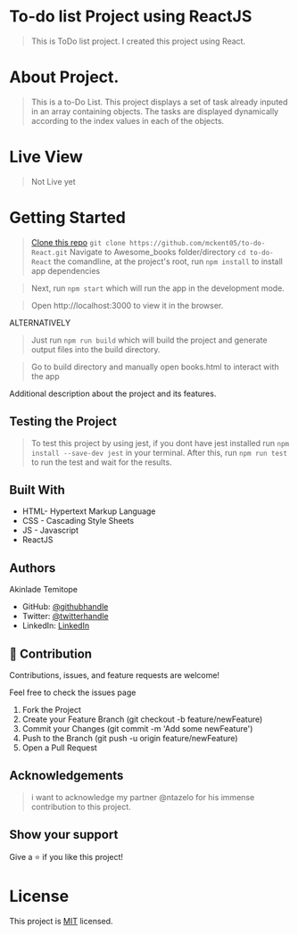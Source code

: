 # To-do list Project using ReactJS

> This is ToDo list project.
> I created this project using React.

# About Project.
> This is a to-Do List.
> This project displays a set of task already inputed in an array containing objects.
> The tasks are displayed dynamically according to the index values in each of the objects.


# Live View
> Not Live yet

# Getting Started

> [Clone this repo](https://github.com/mckent05/to-do-React)
 `git clone https://github.com/mckent05/to-do-React.git`
> Navigate to Awesome_books folder/directory
  `cd to-do-React` the comandline, at the project's root, run `npm install` to install app dependencies

> Next, run `npm start` which will run the app in the development mode.

> Open http://localhost:3000 to view it in the browser.

ALTERNATIVELY

> Just run `npm run build` which will build the project and generate output files into the build directory.

> Go to build directory and manually open books.html to interact with the app


Additional description about the project and its features.

## Testing the Project
> To test this project by using jest, if you dont have jest installed run ```npm install --save-dev jest``` in your terminal. After this, run ```npm run test``` to run the test and wait for the results.

## Built With

- HTML- Hypertext Markup Language
- CSS - Cascading Style Sheets
- JS - Javascript
- ReactJS

## Authors
Akinlade Temitope

- GitHub: [@githubhandle](https://github.com/mckent05)
- Twitter: [@twitterhandle](https://twitter.com/mckent05)
- LinkedIn: [LinkedIn](https://linkedin.com/in/AkinladeTemitope)


## 🤝 Contribution

Contributions, issues, and feature requests are welcome!

Feel free to check the issues page

1. Fork the Project
2. Create your Feature Branch (git checkout -b feature/newFeature)
3. Commit your Changes (git commit -m 'Add some newFeature')
4. Push to the Branch (git push -u origin feature/newFeature)
5. Open a Pull Request

## Acknowledgements

> i want to acknowledge my partner @ntazelo for his immense contribution to this project.


## Show your support

Give a ⭐️ if you like this project!

# License
This project is [MIT](./MIT.md) licensed.

